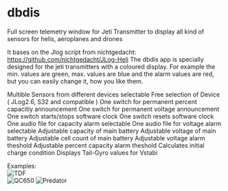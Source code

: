 # dbdis
Full screen telemetry window for Jeti Transmitter to display all kind of sensors for helis, aeroplanes and drones

It bases on the Jlog script  from nichtgedacht: https://github.com/nichtgedacht/JLog-Heli
The dbdis app is specially designed for the jeti transmitters with a coloured display.
For example the min. values are green, max. values are blue and the alarm values are red, but you can easily change it, how you like them.

Multible Sensors from different devices selectable
Free selection of Device ( JLog2.6, S32 and compatible )
One switch for permanent percent capacitiy announcement
One switch for permanent voltage announcement
One switch starts/stops software clock
One switch resets software clock
One audio file for capacity alarm selectable
One audio file for voltage alarm selectable
Adjustable capacity of main battery
Adjustable voltage of main battery
Adjustable cell count of main battery
Adjustable voltage alarm theshold
Adjustable percent capacity alarm theshold
Calculates initial charge condition
Displays Tail-Gyro values for Vstabi


Examples:  
![TDF](https://github.com/ribid1/dbdis/blob/master/TDF.jpg)  
![QC650](https://github.com/ribid1/dbdis/blob/master/QC650.jpg)
![Predator](https://github.com/ribid1/dbdis/blob/master/Predator.jpg)
